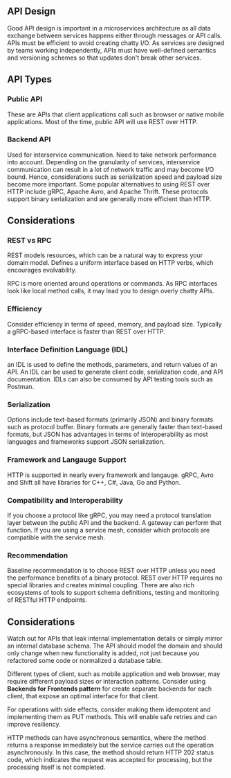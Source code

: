 ## API Design

Good API design is important in a microservices architecture as all data exchange between services happens either through messages or API calls. APIs must be efficient to avoid creating chatty I/O. As services are designed by teams working independently, APIs must have well-defined semantics and versioning schemes so that updates don't break other services.

## API Types

### Public API 

These are APIs that client applications call such as browser or native mobile applications. Most of the time, public API will use REST over HTTP. 

### Backend API

Used for interservice communication. Need to take network performance into account. Depending on the granularity of services, interservice communication can result in a lot of network traffic and may become I/O bound. Hence, considerations such as serialization speed and payload size become more important. Some popular alternatives to using REST over HTTP include gRPC, Apache Avro, and Apache Thrift. These protocols support binary serialization and are generally more efficient than HTTP. 

## Considerations

### REST vs RPC

REST models resources, which can be a natural way to express your domain model. Defines a uniform interface based on HTTP verbs, which encourages evolvability. 

RPC is more oriented around operations or commands. As RPC interfaces look like local method calls, it may lead you to design overly chatty APIs.

### Efficiency

Consider efficiency in terms of speed, memory, and payload size. Typically a gRPC-based interface is faster than REST over HTTP.

### Interface Definition Language (IDL)

an IDL is used to define the methods, parameters, and return values of an API. An IDL can be used to generate client code, serialization code, and API documentation. IDLs can also be consumed by API testing tools such as Postman. 

### Serialization

Options include text-based formats (primarily JSON) and binary formats such as protocol buffer. Binary formats are generally faster than text-based formats, but JSON has advantages in terms of interoperability as most languages and frameworks support JSON serialization. 

### Framework and Langauge Support

HTTP is supported in nearly every framework and langauge. gRPC, Avro and Shift all have libraries for C++, C#, Java, Go and Python.

### Compatibility and Interoperability

If you choose a protocol like gRPC, you may need a protocol translation layer between the public API and the backend. A gateway can perform that function. If you are using a service mesh, consider which protocols are compatible with the service mesh. 

### Recommendation

Baseline recommendation is to choose REST over HTTP unless you need the performance benefits of a binary protocol. REST over HTTP requires no special libraries and creates minimal coupling. There are also rich ecosystems of tools to support schema definitions, testing and monitoring of RESTful HTTP endpoints. 

## Considerations

Watch out for APIs that leak internal implementation details or simply mirror an internal database schema. The API should model the domain and should only change when new functionality is added, not just because you refactored some code or normalized a database table.

Different types of client, such as mobile application and web browser, may require different payload sizes or interaction patterns. Consider using **Backends for Frontends pattern** for create separate backends for each client, that expose an optimal interface for that client.

For operations with side effects, consider making them idempotent and implementing them as PUT methods. This will enable safe retries and can improve resiliency. 

HTTP methods can have asynchronous semantics, where the method returns a response immediately but the service carries out the operation asynchronously. In this case, the method should return HTTP 202 status code, which indicates the request was accepted for processing, but the processing itself is not completed.
